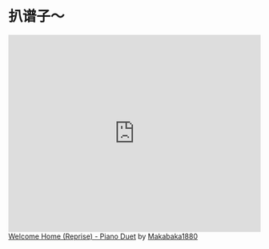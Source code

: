 # 扒谱子～

<iframe id="score-iframe" width="100%" height="394" src="https://musescore.com/user/40874833/scores/24472570/embed" frameborder="0" allowfullscreen allow="autoplay; fullscreen"></iframe><span><a href="https://musescore.com/user/40874833/scores/24472570/s/0VuMUE" target="_blank">Welcome Home (Reprise) - Piano Duet</a> by <a href="https://musescore.com/user/40874833">Makabaka1880</a></span>